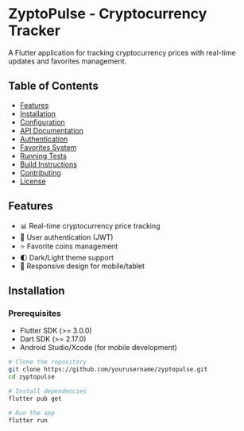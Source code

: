 # ZyptoPulse - Cryptocurrency Tracker

A Flutter application for tracking cryptocurrency prices with real-time updates and favorites management.

## Table of Contents
- [Features](#features)
- [Installation](#installation)
- [Configuration](#configuration)
- [API Documentation](#api-documentation)
- [Authentication](#authentication)
- [Favorites System](#favorites-system)
- [Running Tests](#running-tests)
- [Build Instructions](#build-instructions)
- [Contributing](#contributing)
- [License](#license)

## Features

- 📊 Real-time cryptocurrency price tracking
- 🔐 User authentication (JWT)
- ⭐ Favorite coins management
- 🌓 Dark/Light theme support
- 📱 Responsive design for mobile/tablet

## Installation

### Prerequisites
- Flutter SDK (>= 3.0.0)
- Dart SDK (>= 2.17.0)
- Android Studio/Xcode (for mobile development)

```bash
# Clone the repository
git clone https://github.com/yourusername/zyptopulse.git
cd zyptopulse

# Install dependencies
flutter pub get

# Run the app
flutter run
